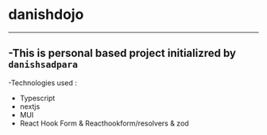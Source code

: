 # danishdojo

---

## -This is personal based project initializred by `danishsadpara`

-Technologies used :

- Typescript
- nextjs
- MUI
- React Hook Form & Reacthookform/resolvers & zod
